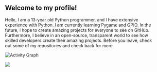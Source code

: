 ## Welcome to my profile!
Hello, I am a 13-year old Python programmer, and I have extensive experience with Python. I am currently learning Pygame and GPIO. In the future, I hope to create amazing projects for everyone to see on GitHub. Furthermore, I believe in an open-source, transparent world to see how skilled developers create their amazing projects. Before you leave, check out some of my repositories and check back for more.

![Activity Graph](https://activity-graph.herokuapp.com/graph?username=aarindave&theme=github)

<img src="https://github-readme-stats.vercel.app/api/top-langs/?username=aarindave&layout=compact"/>
